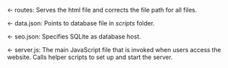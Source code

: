 <- routes: Serves the html file and corrects the file path for all files.

<- data.json: Points to database file in *scripts* folder.

<- seo.json: Specifies SQLite as database host.

<- server.js: The main JavaScript file that is invoked when users access the website.
              Calls helper scripts to set up and start the server.